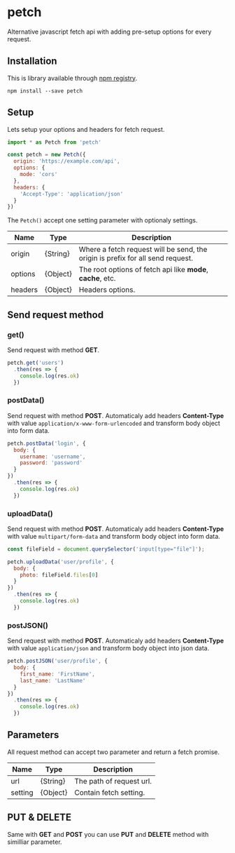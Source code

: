 # petch
Alternative javascript fetch api with adding pre-setup options for every request.

## Installation
This is library available through [npm registry](https://npmjs.com/petch).

```
npm install --save petch
```

## Setup
Lets setup your options and headers for fetch request.

```js
import * as Petch from 'petch'

const petch = new Petch({
  origin: 'https://example.com/api',
  options: {
    mode: 'cors'
  },
  headers: {
    'Accept-Type': 'application/json'
  }
})
```

The `Petch()` accept one setting parameter with optionaly settings.

| Name | Type | Description |
|--|--|--|
| origin | {String} | Where a fetch request will be send, the origin is prefix for all send request. |
| options | {Object} | The root options of fetch api like **mode**, **cache**, etc.|
| headers | {Object} | Headers options. |

## Send request method
### get()
Send request with method **GET**.

```js
petch.get('users')
  .then(res => {
    console.log(res.ok)
  })
```

### postData()
Send request with method **POST**. Automaticaly add headers **Content-Type** with value `application/x-www-form-urlencoded` and transform body object into form data.

```js
petch.postData('login', {
  body: {
    username: 'username',
    password: 'password'
  }
})
  .then(res => {
    console.log(res.ok)
  })
```

### uploadData()
Send request with method **POST**. Automaticaly add headers **Content-Type** with value `multipart/form-data` and transform body object into form data.

```js
const fileField = document.querySelector('input[type="file"]');

petch.uploadData('user/profile', {
  body: {
    photo: fileField.files[0]
  }
})
  .then(res => {
    console.log(res.ok)
  })
```

### postJSON()
Send request with method **POST**. Automaticaly add headers **Content-Type** with value `application/json` and transform body object into json data.

```js
petch.postJSON('user/profile', {
  body: {
    first_name: 'FirstName',
    last_name: 'LastName'
  }
})
  .then(res => {
    console.log(res.ok)
  })
```

## Parameters
All request method can accept two parameter and return a fetch promise.

| Name | Type | Description |
|--|--|--|
| url | {String} | The path of request url. |
| setting | {Object} | Contain fetch setting. |

## PUT & DELETE
Same with **GET** and **POST** you can use **PUT** and **DELETE** method with similliar parameter.